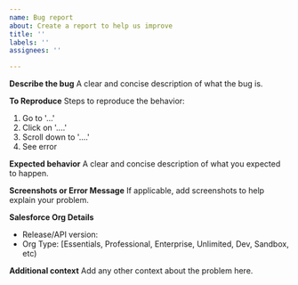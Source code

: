```yaml
---
name: Bug report
about: Create a report to help us improve
title: ''
labels: ''
assignees: ''

---
```


**Describe the bug**
A clear and concise description of what the bug is.

**To Reproduce**
Steps to reproduce the behavior:
1. Go to '...'
2. Click on '....'
3. Scroll down to '....'
4. See error

**Expected behavior**
A clear and concise description of what you expected to happen.

**Screenshots or Error Message**
If applicable, add screenshots to help explain your problem.

**Salesforce Org Details**
 - Release/API version:
 - Org Type: [Essentials, Professional, Enterprise, Unlimited, Dev, Sandbox, etc) 

**Additional context**
Add any other context about the problem here.
